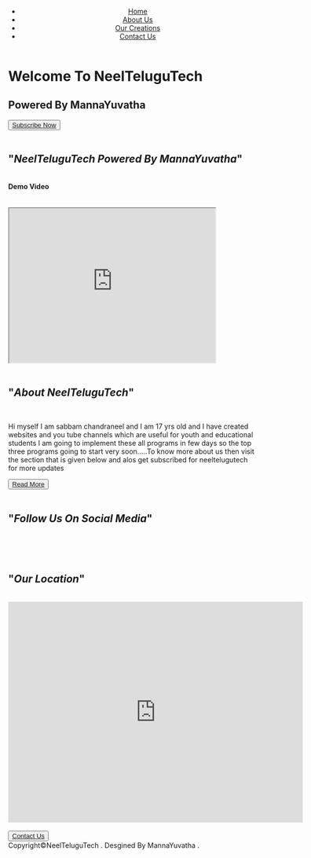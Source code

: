 <head>
<title>NeelTeluguTech</title>
</head>
<link rel="stylesheet" type="text/css" href="style.css" media="all"><link rel="stylesheet" href="https://cdnjs.cloudflare.com/ajax/libs/font-awesome/4.7.0/css/font-awesome.min.css">
<link rel="shortcut icon" type="image/png" href="favicon.png">
<header>
<hgroup>
<nav>
<ul>
<li><a href="home.html">Home</a></li>
<li><a href="about.html">About Us</a></li>
<li><a href="ourcreations.html">Our Creations</a></li>
<li><a href="contact.html">Contact Us</a></li>
</ul>
</nav>
</hgroup>
</header>
<body>
<h1>Welcome To NeelTeluguTech</h1>
<h2>Powered By MannaYuvatha</h2>
<button><a href="https://www.youtube.com/channel/UCrFcMhBZqQWAlWLWTIyH5-A">Subscribe Now</a></button><br/><br/>
<section>
  <h2>"<i>NeelTeluguTech Powered By MannaYuvatha</i>"</h2><br/>
<b>Demo Video</b><br/><br/><br/>
 <iframe width="420" height="315"
src="https://www.youtube.com/embed/Ug4LYLfq9Q8">
</iframe><br/><br/>
<h2>"<i>About NeelTeluguTech</i>"</h2><br/>
<p>Hi myself I am sabbam chandraneel and I am 17 yrs old and I have created websites and you tube channels which are useful for youth and educational students I am going to implement these all programs in few days so the top three programs going to start very soon.....To know more about us then visit the section that is given below and alos get subscribed for neeltelugutech for more updates</p>
<button><a href="about.html">Read More</a></button><br/><br/>
<h2>"<i>Follow Us On Social Media</i>"</h2><br/>
<a href="https://facebook.com/sabbam.chandraneel" class="fa fa-facebook"></a>
<a href="https://twitter.com/schandraneel" class="fa fa-twitter"></a>
<a href="https://instagram.com/chandraneelsabbam_ias" class="fa fa-instagram"></a>
<a href="https://www.google.com/url?sa=t&rct=j&q=&esrc=s&source=video&cd=&cad=rja&uact=8&ved=2ahUKEwjRxoilvMv0AhXO8HMBHWQNDHIQFnoECAYQAg&url=https%3A%2F%2Fwww.youtube.com%2Fchannel%2FUCrFcMhBZqQWAlWLWTIyH5-A&usg=AOvVaw2oakR9uyqEOBie-Ky9HHOi" class="fa fa-youtube"></a>
<a href="https://github.com/sabbam07" class="fa fa-github"></a>
<a href="https://www.google.com/url?sa=t&source=web&cd=&cad=rja&uact=8&ved=2ahUKEwiDjPiQvMv0AhWskNgFHWshD3gQFnoECAMQAQ&url=https%3A%2F%2Fin.linkedin.com%2Fin%2Fsabbam-chandraneel-8a795a1b6&usg=AOvVaw3LWU2IttJPbt6qffx2bobL" class="fa fa-linkedin"></a><br/><br/>
<h2>"<i>Our Location</i>"</h2><br/>
<iframe src="https://www.google.com/maps/embed?pb=!1m18!1m12!1m3!1d486414.9705885058!2d82.98238735465117!3d17.739127490307883!2m3!1f0!2f0!3f0!3m2!1i1024!2i768!4f13.1!3m3!1m2!1s0x3a39431389e6973f%3A0x92d9c20395498468!2sVisakhapatnam%2C%20Andhra%20Pradesh!5e0!3m2!1sen!2sin!4v1638666604531!5m2!1sen!2sin" width="600" height="450" style="border:0;" allowfullscreen="" loading="lazy"></iframe><br/><br/>
<button><a href="form.html">Contact Us</a></button>
</section>
<footer>
<credit>Copyright©NeelTeluguTech . Desgined By MannaYuvatha .</credit>
</footer>
</body>
